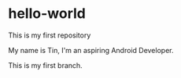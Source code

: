 # hello-world
This is my first repository

My name is Tin, I'm an aspiring Android Developer. 

This is my first branch.
